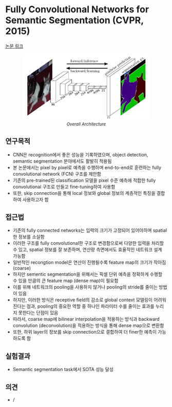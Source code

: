 # Fully Convolutional Networks for Semantic Segmentation (CVPR, 2015)

[논문 링크](https://openaccess.thecvf.com/content_cvpr_2015/html/Long_Fully_Convolutional_Networks_2015_CVPR_paper.html)

<p align="center">
    <img width="400" alt='fig1' src="./img/03_02_01.png?raw=true"></br>
    <em><font size=2>Overall Architecture</font></em>
</p>

## 연구목적
- CNN은 recognition에서 좋은 성능을 기록하였으며, object detection, semantic segmentation 분야에서도 활발히 적용됨
- 본 논문에서는 pixel by pixel로 예측을 수행하며 end-to-end로 훈련하는 fully convolutional network (FCN) 구조를 제안함 
- 기존의 pre-trained된 classification 모델을 pixel 수준 예측에 적합한 fully convolutional 구조로 만들고 fine-tuning하여 사용함
- 또한, skip connection을 통해 local 정보와 global 정보의 계층적인 특징을 결합하여 사용하고자 함

## 접근법
- 기존의 fully connected networks는 입력의 크기가 고정되어 있어야하며 spatial한 정보를 소실함
- 이러한 구조를 fully convolutional한 구조로 변경함으로써 다양한 입력을 처리할 수 있고, spatial 정보를 잘 보존하며, 연산량 측면에서도 효율적인 네트워크 설계 가능함
- 일반적인 recongtion model은 연산이 진행될수록 feature map의 크기가 작아짐 (coarse)
- 하지만 sementic segmentation을 위해서는 픽셀 단위 예측을 정확하게 수행할 수 있을 만큼의 큰 feature map (dense map)이 필요함
- 이를 위해 네트워크의 pooling을 사용하지 않거나 pooling의 stride를 줄이는 방법이 있음
- 하지만, 이러한 방식은 receptive field의 감소로 global context 모델링이 어려워진다는 점과, pooling의 중요한 역할 중 하나인 파라미터 수를 줄이는 효과를 누리지 못한다는 단점이 있음
- 따라서, coarse map에 bilinear interpolation을 적용하는 방식과 backward convolution (deconvolution)을 적용하는 방식을 통해 dense map으로 변환함
- 또한, 하위 layer의 정보를 skip connection으로 결합하여 더 finer한 예측이 가능하도록 함

## 실험결과
- Semantic segmentation task에서 SOTA 성능 달성

## 의견
- /